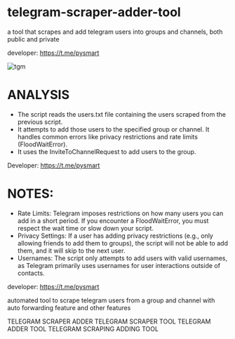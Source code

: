 # telegram-scraper-adder-tool
a tool that scrapes and add telegram users into groups and channels, both public and private

developer: https://t.me/pysmart

![tgm](https://github.com/user-attachments/assets/2b433cd1-3dd9-4ab7-b9e6-0ded7aafa5c2)

# ANALYSIS
- The script reads the users.txt file containing the users scraped from the previous script.
- It attempts to add those users to the specified group or channel. It handles common errors like privacy restrictions and rate limits (FloodWaitError).
- It uses the InviteToChannelRequest to add users to the group.

Developer: https://t.me/pysmart

# NOTES:
- Rate Limits: Telegram imposes restrictions on how many users you can add in a short period. If you encounter a FloodWaitError, you must respect the wait time or slow down your script.
- Privacy Settings: If a user has adding privacy restrictions (e.g., only allowing friends to add them to groups), the script will not be able to add them, and it will skip to the next user.
- Usernames: The script only attempts to add users with valid usernames, as Telegram primarily uses usernames for user interactions outside of contacts.

developer: https://t.me/pysmart
 
automated tool to scrape telegram users from a group and channel with auto forwarding feature and other features

TELEGRAM SCRAPER ADDER
TELEGRAM SCRAPER TOOL
TELEGRAM ADDER TOOL
TELEGRAM SCRAPING ADDING TOOL
